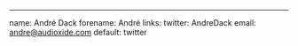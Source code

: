 ---
name: André Dack
forename: André
links:
  twitter: AndreDack
  email: andre@audioxide.com
  default: twitter
